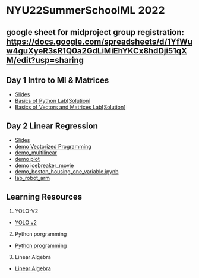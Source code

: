 # NYU22SummerSchoolML 2022

## google sheet for midproject group registration: https://docs.google.com/spreadsheets/d/1YfWuw4guXyeR3sR1Q0a2GdLiMiEhYKCx8hdDji51qXM/edit?usp=sharing

## Day 1 Intro to Ml & Matrices
- [Slides](https://github.com/xchen793/NYU22SummerSchoolML/blob/main/Day1/Day%20One.pdf)
- [Basics of Python Lab](https://github.com/xchen793/NYU22SummerSchoolML/blob/main/Day1/demo_python_basics.ipynb)[[Solution]](https://github.com/xchen793/NYU22SummerSchoolML/blob/main/Day1/demo_python_basics_with_solution.ipynb)
- [Basics of Vectors and Matrices Lab](https://github.com/xchen793/NYU22SummerSchoolML/blob/main/Day1/demo_vectors_matrices.ipynb)[[Solution]](https://github.com/xchen793/NYU22SummerSchoolML/blob/main/Day1/demo_vectors_matrices_solution.ipynb)

## Day 2 Linear Regression
- [Slides](https://github.com/xchen793/NYU22SummerSchoolML/blob/main/Day2/Day%202%20Linear%20Regression.pdf)
- [demo Vectorized Programming](https://github.com/xchen793/NYU22SummerSchoolML/blob/main/Day2/vectorize_programming.ipynb)
- [demo_multilinear](https://github.com/xchen793/NYU22SummerSchoolML/blob/main/Day2/demo_multilinear.ipynb)
- [demo plot](https://github.com/xchen793/NYU22SummerSchoolML/blob/main/Day2/demo_plot.ipynb)
- [demo icebreaker_movie](https://github.com/xchen793/NYU22SummerSchoolML/blob/main/Day2/icebreaker_movie.ipynb)
- [demo_boston_housing_one_variable.ipynb](https://github.com/xchen793/NYU22SummerSchoolML/blob/main/Day2/demo_boston_housing_one_variable.ipynb)
- [lab_robot_arm](https://github.com/xchen793/NYU22SummerSchoolML/blob/main/Day2/lab_robot_arm.ipynb)




## Learning Resources
1. YOLO-V2
- [YOLO v2](https://www.youtube.com/watch?v=VOC3huqHrss)
2. Python porgramming
- [Python programming](https://www.youtube.com/playlist?list=PL-osiE80TeTskrapNbzXhwoFUiLCjGgY7)
3. Linear Algebra
- [Linear Algebra](https://www.youtube.com/playlist?list=PLZHQObOWTQDPD3MizzM2xVFitgF8hE_ab)
